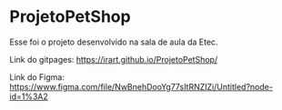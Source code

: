 # ProjetoPetShop
Esse foi o projeto desenvolvido na sala de aula da Etec.

Link do gitpages:
https://irart.github.io/ProjetoPetShop/
 
Link do Figma:
https://www.figma.com/file/NwBnehDooYg77sItRNZIZi/Untitled?node-id=1%3A2
